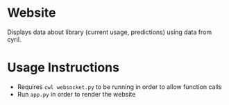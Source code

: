 # Website

Displays data about library (current usage, predictions) using data from cyril.

# Usage Instructions
- Requires `cwl websocket.py` to be running in order to allow function calls
- Run `app.py` in order to render the website
